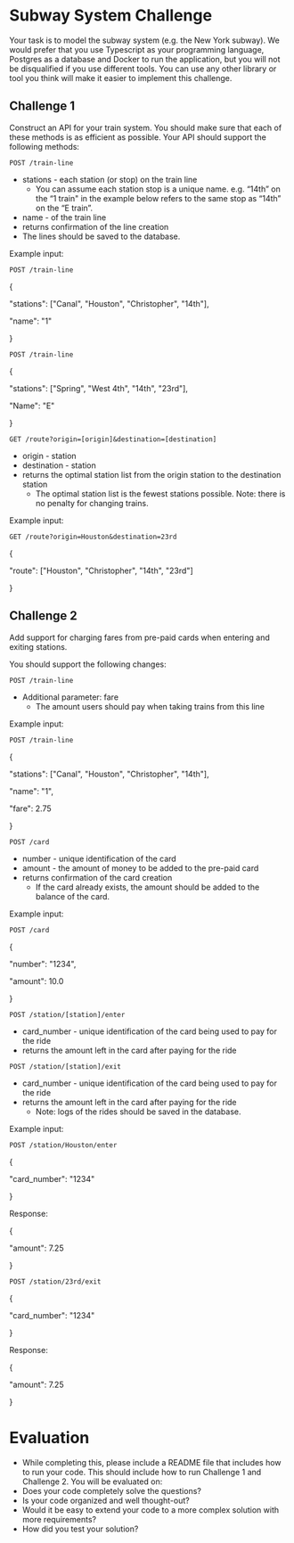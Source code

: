 # Subway System Challenge

Your task is to model the subway system (e.g. the New York subway). We would prefer that you use Typescript as your programming language, Postgres as a database and Docker to run the application, but you will not be disqualified if you use different tools. You can use any other library or tool you think will make it easier to implement this challenge.

## Challenge 1

Construct an API for your train system. You should make sure that each of these methods is as efficient as possible. Your API should support the following methods:

`POST /train-line`

- stations - each station (or stop) on the train line
    - You can assume each station stop is a unique name. e.g. “14th” on the “1 train" in the example below refers to the same stop as “14th” on the “E train”.
- name - of the train line
- returns confirmation of the line creation
- The lines should be saved to the database.

Example input:

`POST /train-line`

{

"stations": ["Canal", "Houston", "Christopher", "14th"],

"name": "1"

}

`POST /train-line`

{

"stations": ["Spring", "West 4th", "14th", "23rd"],

"Name": "E"

}

`GET /route?origin=[origin]&destination=[destination]`

- origin - station
- destination - station
- returns the optimal station list from the origin station to the destination station
  - The optimal station list is the fewest stations possible. Note: there is no penalty for changing trains.

Example input:

`GET /route?origin=Houston&destination=23rd`

{

"route": ["Houston", "Christopher", "14th", "23rd"]

}

## Challenge 2

Add support for charging fares from pre-paid cards when entering and exiting stations.


You should support the following changes:


`POST /train-line`

- Additional parameter: fare
    - The amount users should pay when taking trains from this line

Example input:

`POST /train-line`

{

"stations": ["Canal", "Houston", "Christopher", "14th"],

"name": "1",

"fare": 2.75

}


`POST /card`

- number - unique identification of the card
- amount - the amount of money to be added to the pre-paid card
- returns confirmation of the card creation
  - If the card already exists, the amount should be added to the balance of the card.


Example input:


`POST /card`

{

"number": "1234",

"amount": 10.0

}

`POST /station/[station]/enter`

- card_number - unique identification of the card being used to pay for the ride
- returns the amount left in the card after paying for the ride


`POST /station/[station]/exit`

- card_number - unique identification of the card being used to pay for the ride
- returns the amount left in the card after paying for the ride
  - Note: logs of the rides should be saved in the database.


Example input:

`POST /station/Houston/enter`

{

"card_number": "1234"

}

Response:

{

"amount": 7.25

}

`POST /station/23rd/exit`

{

"card_number": "1234"

}

Response:

{

"amount": 7.25

}


# Evaluation
- While completing this, please include a README file that includes how to run your code. This should include how to run Challenge 1 and Challenge 2. You will be evaluated on:
- Does your code completely solve the questions?
- Is your code organized and well thought-out?
- Would it be easy to extend your code to a more complex solution with more requirements?
- How did you test your solution?